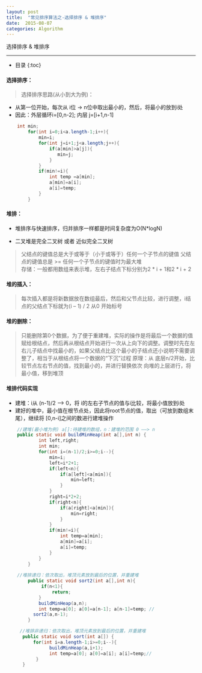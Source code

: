 ```yaml
---
layout: post
title:  "常见排序算法之-选择排序 & 堆排序"
date:  2015-08-07
categories: Algorithm
---
```


选择排序 & 堆排序

---

- 目录
  {:toc}


#### 选择排序：

> 选择排序思路(从小到大为例)：

- 从第一位开始，每次从 i位 -> n位中取出最小的，然后，将最小的放到i处
- 因此：外层循环i=[0,n-2]; 内层 j=[i+1,n-1]

```java
    int min;
    	for(int i=0;i<a.length-1;i++){
    		min=i;
    		for(int j=i+1;j<a.length;j++){
    			if(a[min]>a[j]){
    			   min=j;	
    			}
    		}
    		if(min!=i){
    			int temp =a[min];
    			a[min]=a[i];
    			a[i]=temp;
    		}
    	}
```

#### 堆排：

- 堆排序与快速排序，归并排序一样都是时间复杂度为O(N*logN) 

- 二叉堆是完全二叉树 或者 近似完全二叉树

> 父结点的键值总是大于或等于（小于或等于）任何一个子节点的键值
> 父结点的键值总是 >= 任何一个子节点的键值时为最大堆	
> 存储：一般都用数组来表示堆，左右子结点下标分别为2 * i + 1和2 * i + 2

#### 堆的插入：

> 每次插入都是将新数据放在数组最后，然后和父节点比较，进行调整，i结点的父结点下标就为(i – 1) / 2 从0 开始标号

#### 堆的删除：

> 只能删除第0个数据，为了便于重建堆，实际的操作是将最后一个数据的值赋给根结点，然后再从根结点开始进行一次从上向下的调整。调整时先在左右儿子结点中找最小的，如果父结点比这个最小的子结点还小说明不需要调整了，相当于从根结点将一个数据的“下沉”过程
原理：从 底层n/2开始，比较节点左右节点的值，找到最小的，并进行替换依次 向堆的上层进行，将最小值，移到堆顶 


#### 堆排代码实现

- 建堆：i从 (n-1)/2 -->  0，将 i的左右子节点的值与i比较，将最小值放到i处
- 建好的堆中，最小值在根节点处，因此将root节点的值，取出（可放到数组末尾），继续将 [0,n-i]之间的数进行建堆操作

```java
    //建堆(最小堆为例) a[]:待建堆的数组，n：建堆的范围 0 ——> n
    public static void buildMinHeap(int a[],int n) {
    		int left,right;
    		int min;
    		for(int i=(n-1)/2;i>=0;i--){
    			min=i;
    			left=i*2+1;			
    			if(left<n){
    				if(a[left]<a[min]){
    					min=left;
    				}				
    			}
    			right=i*2+2;
    			if(right<n){
    				if(a[right]<a[min]){
    					min=right;
    				}				
    			}
    			if(min!=i){
    				int temp=a[min];
    				a[min]=a[i];
    				a[i]=temp;
    			}
    		}		
    	}
    	
    //堆排递归：依次取出，堆顶元素放到最后的位置，并重建堆
    	public static void sort2(int a[],int n){
    		 if(n<1){
    			 return;
    	  	}
    	  	buildMinHeap(a,n);
    	  	int temp=a[0]; a[0]=a[n-1]; a[n-1]=temp; //
          sort2(a,n-1);		
    	}

     //堆排非递归：依次取出，堆顶元素放到最后的位置，并重建堆
      public static void sort(int a[]) {
    	  for(int i=a.length-1;i>=0;i--){
    		  	buildMinHeap(a,i+1);
    		  	int temp=a[0]; a[0]=a[i]; a[i]=temp;//
    	   }			
      }
```
